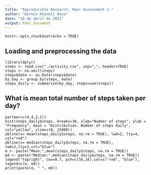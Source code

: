 ```yaml
---
title: "Reproducible Research: Peer Assessment 1."
author: "Darwin Reynell Nava"
date: "18 de abril de 2021"
output: html_document
---
```

```{r setup, include=FALSE}
knitr::opts_chunk$set(echo = TRUE)
```

## Loading and preprocessing the data  
```{r echo=TRUE}  
library(dplyr)
steps <- read.csv("./activity.csv", sep=",", header=TRUE)  
steps <- na.omit(steps)  
steps$date <- as.Date(steps$date)  
by_day <- group_by(steps, date)  
steps_daily <- summarize(by_day, steps=sum(steps))  
```

## What is mean total number of steps taken per day?  
```{r echo=TRUE}  
par(mar=c(4,4,2,1))  
hist(steps_daily$steps, breaks=30, xlab="Number of steps", ylab = "Frequency", main = "Distribution. Number of steps daily", col="yellow", xlim=c(0, 25000))  
abline(v= mean(steps_daily$steps, na.rm = TRUE), lwd=2, lty=4, col="red")  
abline(v= median(steps_daily$steps, na.rm = TRUE), lwd=2,lty=2,col="blue")  
m <- paste("Mean:",mean(steps_daily$steps, na.rm = TRUE))  
md <- paste("Median:",median(steps_daily$steps, na.rm = TRUE))  
legend("topright", cex=0.7, pch=c(16,16),col=c("red", "blue"), legend=c(m, md))  
print(paste(m, " ", md))  
```  